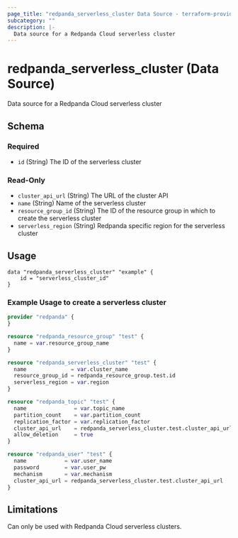 ```yaml
---
page_title: "redpanda_serverless_cluster Data Source - terraform-provider-redpanda"
subcategory: ""
description: |-
  Data source for a Redpanda Cloud serverless cluster
---
```


# redpanda_serverless_cluster (Data Source)

Data source for a Redpanda Cloud serverless cluster

<!-- schema generated by tfplugindocs -->
## Schema

### Required

- `id` (String) The ID of the serverless cluster

### Read-Only

- `cluster_api_url` (String) The URL of the cluster API
- `name` (String) Name of the serverless cluster
- `resource_group_id` (String) The ID of the resource group in which to create the serverless cluster
- `serverless_region` (String) Redpanda specific region for the serverless cluster

## Usage

```hcl
data "redpanda_serverless_cluster" "example" {
    id = "serverless_cluster_id"
}
```

### Example Usage to create a serverless cluster

```terraform
provider "redpanda" {
}

resource "redpanda_resource_group" "test" {
  name = var.resource_group_name
}

resource "redpanda_serverless_cluster" "test" {
  name              = var.cluster_name
  resource_group_id = redpanda_resource_group.test.id
  serverless_region = var.region
}

resource "redpanda_topic" "test" {
  name               = var.topic_name
  partition_count    = var.partition_count
  replication_factor = var.replication_factor
  cluster_api_url    = redpanda_serverless_cluster.test.cluster_api_url
  allow_deletion     = true
}

resource "redpanda_user" "test" {
  name            = var.user_name
  password        = var.user_pw
  mechanism       = var.mechanism
  cluster_api_url = redpanda_serverless_cluster.test.cluster_api_url
}
```

## Limitations

Can only be used with Redpanda Cloud serverless clusters.